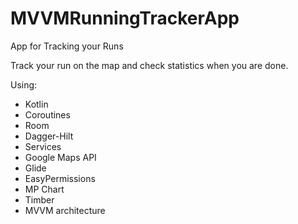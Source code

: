 # MVVMRunningTrackerApp
App for Tracking your Runs

Track your run on the map and check statistics when you are done.

Using:
  - Kotlin
  - Coroutines
  - Room
  - Dagger-Hilt
  - Services
  - Google Maps API
  - Glide
  - EasyPermissions
  - MP Chart
  - Timber
  - MVVM architecture

